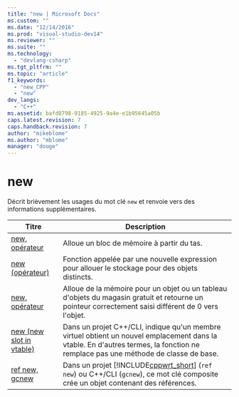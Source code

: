 ```yaml
---
title: "new | Microsoft Docs"
ms.custom: ""
ms.date: "12/14/2016"
ms.prod: "visual-studio-dev14"
ms.reviewer: ""
ms.suite: ""
ms.technology: 
  - "devlang-csharp"
ms.tgt_pltfrm: ""
ms.topic: "article"
f1_keywords: 
  - "new_CPP"
  - "new"
dev_langs: 
  - "C++"
ms.assetid: bafd8798-9185-4925-9a4e-e1b95645a05b
caps.latest.revision: 7
caps.handback.revision: 7
author: "mikeblome"
ms.author: "mblome"
manager: "douge"
---
```

# new
Décrit brièvement les usages du mot clé `new` et renvoie vers des informations supplémentaires.  
  
|Titre|Description|  
|-----------|-----------------|  
|[new, opérateur](/visual-cpp/c-runtime-library/operator-new-crt)|Alloue un bloc de mémoire à partir du tas.|  
|[new \(opérateur\)](../Topic/operator%20new%20\(%3Cnew%3E\).md)|Fonction appelée par une nouvelle expression pour allouer le stockage pour des objets distincts.|  
|[new, opérateur](/visual-cpp/cpp/new-operator-cpp)|Alloue de la mémoire pour un objet ou un tableau d'objets du magasin gratuit et retourne un pointeur correctement saisi différent de 0 vers l'objet.|  
|[new \(new slot in vtable\)](/visual-cpp/windows/new-new-slot-in-vtable-cpp-component-extensions)|Dans un projet C\+\+\/CLI, indique qu'un membre virtuel obtient un nouvel emplacement dans la vtable.  En d'autres termes, la fonction ne remplace pas une méthode de classe de base.|  
|[ref new, gcnew](/visual-cpp/windows/ref-new-gcnew-cpp-component-extensions)|Dans un projet [!INCLUDE[cppwrt_short](../misc/includes/cppwrt_short_md.md)] \(`ref new`\) ou C\+\+\/CLI \(`gcnew`\), ce mot clé composite crée un objet contenant des références.|